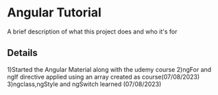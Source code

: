 
# Angular Tutorial

A brief description of what this project does and who it's for



## Details
1)Started the Angular Material along with the udemy course
2)ngFor and ngIf directive applied using an array created as course(07/08/2023)
3)ngclass,ngStyle and ngSwitch learned (07/08/2023)
